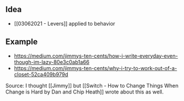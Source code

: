 ## Idea
- [[03062021 - Levers]] applied to behavior

## Example
- https://medium.com/jimmys-ten-cents/how-i-write-everyday-even-though-im-lazy-80e3c0ab1a66
- https://medium.com/jimmys-ten-cents/why-i-try-to-work-out-of-a-closet-52ca409b979d

Source: I thought [[Jimmy]] but [[Switch - How to Change Things When Change is Hard by Dan and Chip Heath]] wrote about this as well.